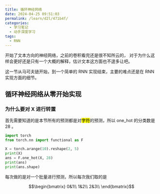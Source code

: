```yaml
---
title: 循环神经网络
date: 2024-04-25 09:51:03
permalink: /learn/d2l/471b4f/
categories:
  - 学习笔记
  - 动手深度学习
tags:
  - RNN
---
```


开始了文本方向的神经网络，之前的卷积看完还是很不知所云的， 对于为什么这样会更好还是只有一个大概的解释，估计文本这方面也不遑多让吧。

<!--more-->

这一节从马可夫链开始，到一个简单的 RNN 实现结束，主要的难点还是在 RNN 实现方面的细节。

## 循环神经网络从零开始实现

### 为什么要对 X 进行转置

首先需要知道的是本节所有的预测都是对<mark>字符</mark>的预测，所以 one_hot 的分类数是 28 。

```python
import torch
from torch.nn import functional as F

X = torch.arange(10).reshape(2, 5)
print(X)
ans = F.one_hot(X, 28)
print(ans)
print(ans.shape)
```

每次做的是对一个批量进行预测，所以每次我们取的是

$$\begin{bmatrix}
0&1\\
1&2\\
2&3\\
\end{bmatrix}$$

